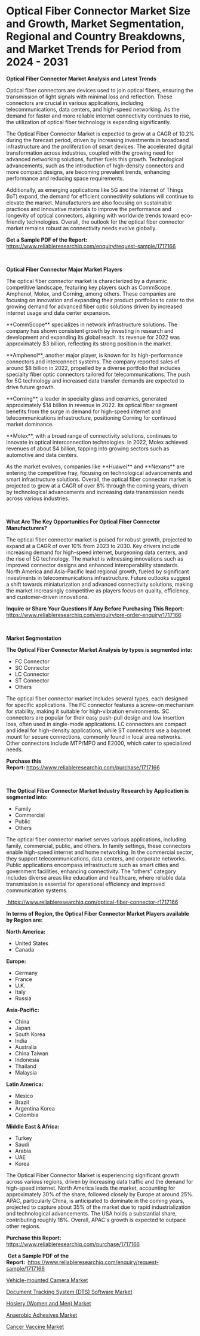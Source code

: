 <p><h1>Optical Fiber Connector Market Size and Growth, Market Segmentation, Regional and Country Breakdowns, and Market Trends for Period from 2024 -  2031</h1></p><p><strong>Optical Fiber Connector Market Analysis and Latest Trends</strong></p>
<p><p>Optical fiber connectors are devices used to join optical fibers, ensuring the transmission of light signals with minimal loss and reflection. These connectors are crucial in various applications, including telecommunications, data centers, and high-speed networking. As the demand for faster and more reliable internet connectivity continues to rise, the utilization of optical fiber technology is expanding significantly.</p><p>The Optical Fiber Connector Market is expected to grow at a CAGR of 10.2% during the forecast period, driven by increasing investments in broadband infrastructure and the proliferation of smart devices. The accelerated digital transformation across industries, coupled with the growing need for advanced networking solutions, further fuels this growth. Technological advancements, such as the introduction of high-density connectors and more compact designs, are becoming prevalent trends, enhancing performance and reducing space requirements.</p><p>Additionally, as emerging applications like 5G and the Internet of Things (IoT) expand, the demand for efficient connectivity solutions will continue to elevate the market. Manufacturers are also focusing on sustainable practices and innovative materials to improve the performance and longevity of optical connectors, aligning with worldwide trends toward eco-friendly technologies. Overall, the outlook for the optical fiber connector market remains robust as connectivity needs evolve globally.</p></p>
<p><strong>Get a Sample PDF of the Report:&nbsp;</strong> <a href="https://www.reliableresearchiq.com/enquiry/request-sample/1717166?utm_campaign=1124&utm_medium=2&utm_source=Github&utm_content=ia&utm_term=13102024&utm_id=optical-fiber-connector">https://www.reliableresearchiq.com/enquiry/request-sample/1717166</a></p>
<p>&nbsp;</p>
<p><strong>Optical Fiber Connector Major Market Players</strong></p>
<p><p>The optical fiber connector market is characterized by a dynamic competitive landscape, featuring key players such as CommScope, Amphenol, Molex, and Corning, among others. These companies are focusing on innovation and expanding their product portfolios to cater to the growing demand for advanced fiber optic solutions driven by increased internet usage and data center expansion.</p><p>**CommScope** specializes in network infrastructure solutions. The company has shown consistent growth by investing in research and development and expanding its global reach. Its revenue for 2022 was approximately $3 billion, reflecting its strong position in the market.</p><p>**Amphenol**, another major player, is known for its high-performance connectors and interconnect systems. The company reported sales of around $8 billion in 2022, propelled by a diverse portfolio that includes specialty fiber optic connectors tailored for telecommunications. The push for 5G technology and increased data transfer demands are expected to drive future growth.</p><p>**Corning**, a leader in specialty glass and ceramics, generated approximately $14 billion in revenue in 2022. Its optical fiber segment benefits from the surge in demand for high-speed internet and telecommunications infrastructure, positioning Corning for continued market dominance.</p><p>**Molex**, with a broad range of connectivity solutions, continues to innovate in optical interconnection technologies. In 2022, Molex achieved revenues of about $4 billion, tapping into growing sectors such as automotive and data centers.</p><p>As the market evolves, companies like **Huawei** and **Nexans** are entering the competitive fray, focusing on technological advancements and smart infrastructure solutions. Overall, the optical fiber connector market is projected to grow at a CAGR of over 8% through the coming years, driven by technological advancements and increasing data transmission needs across various industries.</p></p>
<p>&nbsp;</p>
<p><strong>What Are The Key Opportunities For Optical Fiber Connector Manufacturers?</strong></p>
<p><p>The optical fiber connector market is poised for robust growth, projected to expand at a CAGR of over 10% from 2023 to 2030. Key drivers include increasing demand for high-speed internet, burgeoning data centers, and the rise of 5G technology. The market is witnessing innovations such as improved connector designs and enhanced interoperability standards. North America and Asia-Pacific lead regional growth, fueled by significant investments in telecommunications infrastructure. Future outlooks suggest a shift towards miniaturization and advanced connectivity solutions, making the market increasingly competitive as players focus on quality, efficiency, and customer-driven innovations.</p></p>
<p><strong>Inquire or Share Your Questions If Any Before Purchasing This Report:</strong> <a href="https://www.reliableresearchiq.com/enquiry/pre-order-enquiry/1717166?utm_campaign=1124&utm_medium=2&utm_source=Github&utm_content=ia&utm_term=13102024&utm_id=optical-fiber-connector">https://www.reliableresearchiq.com/enquiry/pre-order-enquiry/1717166</a></p>
<p>&nbsp;</p>
<p><strong>Market Segmentation</strong></p>
<p><strong>The Optical Fiber Connector Market Analysis by types is segmented into:</strong></p>
<p><ul><li>FC Connector</li><li>SC Connector</li><li>LC Connector</li><li>ST Connector</li><li>Others</li></ul></p>
<p><p>The optical fiber connector market includes several types, each designed for specific applications. The FC connector features a screw-on mechanism for stability, making it suitable for high-vibration environments. SC connectors are popular for their easy push-pull design and low insertion loss, often used in single-mode applications. LC connectors are compact and ideal for high-density applications, while ST connectors use a bayonet mount for secure connections, commonly found in local area networks. Other connectors include MTP/MPO and E2000, which cater to specialized needs.</p></p>
<p><strong>Purchase this Report:&nbsp;</strong><a href="https://www.reliableresearchiq.com/purchase/1717166?utm_campaign=1124&utm_medium=2&utm_source=Github&utm_content=ia&utm_term=13102024&utm_id=optical-fiber-connector">https://www.reliableresearchiq.com/purchase/1717166</a></p>
<p>&nbsp;</p>
<p><strong>The Optical Fiber Connector Market Industry Research by Application is segmented into:</strong></p>
<p><ul><li>Family</li><li>Commercial</li><li>Public</li><li>Others</li></ul></p>
<p><p>The optical fiber connector market serves various applications, including family, commercial, public, and others. In family settings, these connectors enable high-speed internet and home networking. In the commercial sector, they support telecommunications, data centers, and corporate networks. Public applications encompass infrastructure such as smart cities and government facilities, enhancing connectivity. The "others" category includes diverse areas like education and healthcare, where reliable data transmission is essential for operational efficiency and improved communication systems.</p></p>
<p><a href="https://www.reliableresearchiq.com/optical-fiber-connector-r1717166?utm_campaign=1124&utm_medium=2&utm_source=Github&utm_content=ia&utm_term=13102024&utm_id=optical-fiber-connector">&nbsp;https://www.reliableresearchiq.com/optical-fiber-connector-r1717166</a></p>
<p><strong>In terms of Region, the Optical Fiber Connector Market Players available by Region are:</strong></p>
<p>
    <p> <strong> North America: </strong>
        <ul>
            <li>United States</li>
            <li>Canada</li>
        </ul>
        </p> 
    <p> <strong> Europe: </strong>
        <ul>
            <li>Germany</li>
            <li>France</li>
            <li>U.K.</li>
            <li>Italy</li>
            <li>Russia</li>
        </ul>
        </p> 
    <p> <strong> Asia-Pacific: </strong>
        <ul>
            <li>China</li>
            <li>Japan</li>
            <li>South Korea</li>
            <li>India</li>
            <li>Australia</li>
            <li>China Taiwan</li>
            <li>Indonesia</li>
            <li>Thailand</li>
            <li>Malaysia</li>
        </ul>
        </p> 
    <p> <strong> Latin America: </strong>
        <ul>
            <li>Mexico</li>
            <li>Brazil</li>
            <li>Argentina Korea</li>
            <li>Colombia</li>
        </ul>
        </p> 
    <p> <strong> Middle East & Africa: </strong>
        <ul>
            <li>Turkey</li>
            <li>Saudi</li>
            <li>Arabia</li>
            <li>UAE</li>
            <li>Korea</li>
        </ul>
    </p>
    </p>
<p><p>The Optical Fiber Connector Market is experiencing significant growth across various regions, driven by increasing data traffic and the demand for high-speed internet. North America leads the market, accounting for approximately 30% of the share, followed closely by Europe at around 25%. APAC, particularly China, is anticipated to dominate in the coming years, projected to capture about 35% of the market due to rapid industrialization and technological advancements. The USA holds a substantial share, contributing roughly 18%. Overall, APAC's growth is expected to outpace other regions.</p></p>
<p><strong>Purchase this Report: </strong><a href="https://www.reliableresearchiq.com/purchase/1717166?utm_campaign=1124&utm_medium=2&utm_source=Github&utm_content=ia&utm_term=13102024&utm_id=optical-fiber-connector">https://www.reliableresearchiq.com/purchase/1717166</a></p>
<p>&nbsp;<strong>Get a Sample PDF of the Report:&nbsp;&nbsp;</strong><a href="https://www.reliableresearchiq.com/enquiry/request-sample/1717166?utm_campaign=1124&utm_medium=2&utm_source=Github&utm_content=ia&utm_term=13102024&utm_id=optical-fiber-connector">https://www.reliableresearchiq.com/enquiry/request-sample/1717166</a></p>
<p><strong></strong></p>
<p><p><a href="https://github.com/bramarquesw0f/Market-Research-Report-List-1/blob/main/vehicle-mounted-camera-market.md?utm_campaign=1124&utm_medium=2&utm_source=Github&utm_content=ia&utm_term=13102024&utm_id=optical-fiber-connector">Vehicle-mounted Camera Market</a></p><p><a href="https://github.com/tomasa8xtkvotaw/Market-Research-Report-List-1/blob/main/document-tracking-system-dts-software-market.md?utm_campaign=1124&utm_medium=2&utm_source=Github&utm_content=ia&utm_term=13102024&utm_id=optical-fiber-connector">Document Tracking System (DTS) Software Market</a></p><p><a href="https://www.linkedin.com/pulse/hosiery-women-men-industry-resonance-109-amplification-across-xkc9f?utm_campaign=1124&utm_medium=2&utm_source=Github&utm_content=ia&utm_term=13102024&utm_id=optical-fiber-connector">Hosiery (Women and Men) Market</a></p><p><a href="https://www.linkedin.com/pulse/anaerobic-adhesives-market-dynamics-application-types-emerging-tvczf?utm_campaign=1124&utm_medium=2&utm_source=Github&utm_content=ia&utm_term=13102024&utm_id=optical-fiber-connector">Anaerobic Adhesives Market</a></p><p><a href="https://www.linkedin.com/pulse/global-cancer-vaccine-market-analysis-trends-forecasts-growth-lclmf?utm_campaign=1124&utm_medium=2&utm_source=Github&utm_content=ia&utm_term=13102024&utm_id=optical-fiber-connector">Cancer Vaccine Market</a></p></p>